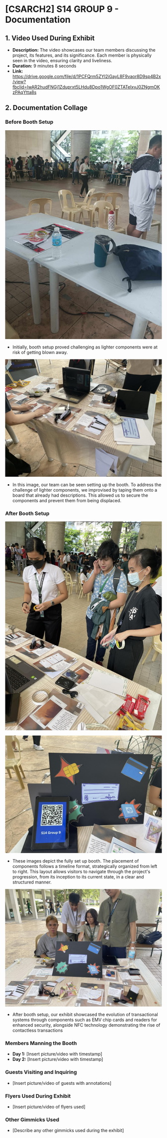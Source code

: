 # [CSARCH2] S14 GROUP 9 - Documentation


## 1. Video Used During Exhibit

- **Description:** The video showcases our team members discussing the project, its features, and its significance. Each member is physically seen in the video, ensuring clarity and liveliness.
- **Duration:** 9 minutes 8 seconds
- **Link:** https://drive.google.com/file/d/1PCFQrm5ZYI2iGayL8F9vaor8D9sp4B2x/view?fbclid=IwAR2hudFNGj1Zduprxt5LHdu8Dpo1WgOF0ZTATeIxyJ0ZNgmOKzPAqYtta8s
  
## 2. Documentation Collage

### Before Booth Setup
![Empty table before booth setup](setup1.jpg)
- Initially, booth setup proved challenging as lighter components were at risk of getting blown away. 


![Setting up the booth](setup2.jpg)
- In this image, our team can be seen setting up the booth. To address the challenge of lighter components, we improvised by taping them onto a board that already had descriptions. This allowed us to secure the components and prevent them from being displaced.



### After Booth Setup
![Booth setup](setup3.jpg)

![Boothe setup pt 2](setup5.jpg)

- These images depict the fully set up booth. The placement of components follows a timeline format, strategically organized from left to right. This layout allows visitors to navigate through the project's progression, from its inception to its current state, in a clear and structured manner.

![Boothe setup pt 3](setup4.jpg)


- After booth setup, our exhibit showcased the evolution of transactional systems through components such as EMV chip cards and readers for enhanced security, alongside NFC technology demonstrating the rise of contactless transactions

### Members Manning the Booth
- **Day 1:** [Insert picture/video with timestamp]
- **Day 2:** [Insert picture/video with timestamp]

### Guests Visiting and Inquiring
- [Insert picture/video of guests with annotations]

### Flyers Used During Exhibit
- [Insert picture/video of flyers used]

### Other Gimmicks Used
- [Describe any other gimmicks used during the exhibit]
